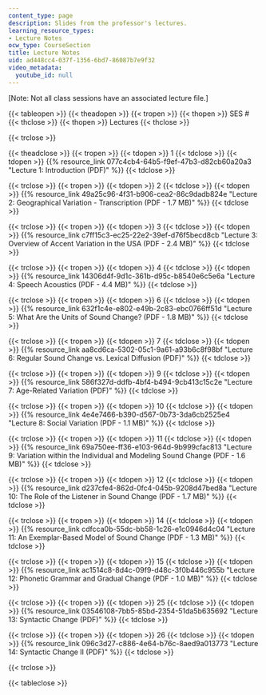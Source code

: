 ```yaml
---
content_type: page
description: Slides from the professor's lectures.
learning_resource_types:
- Lecture Notes
ocw_type: CourseSection
title: Lecture Notes
uid: ad448cc4-037f-1356-6bd7-86087b7e9f32
video_metadata:
  youtube_id: null
---
```


\[Note: Not all class sessions have an associated lecture file.\] 

{{< tableopen >}}
{{< theadopen >}}
{{< tropen >}}
{{< thopen >}}
SES #
{{< thclose >}}
{{< thopen >}}
Lectures
{{< thclose >}}

{{< trclose >}}

{{< theadclose >}}
{{< tropen >}}
{{< tdopen >}}
1
{{< tdclose >}}
{{< tdopen >}}
{{% resource_link 077c4cb4-64b5-f9ef-47b3-d82cb60a20a3 "Lecture 1: Introduction (PDF)" %}}
{{< tdclose >}}

{{< trclose >}}
{{< tropen >}}
{{< tdopen >}}
2
{{< tdclose >}}
{{< tdopen >}}
﻿{{% resource_link 49a25c96-4f31-b906-cea2-86c9dadb824e "Lecture 2: Geographical Variation - Transcription (PDF - 1.7 MB)" %}}
{{< tdclose >}}

{{< trclose >}}
{{< tropen >}}
{{< tdopen >}}
3
{{< tdclose >}}
{{< tdopen >}}
﻿{{% resource_link c7ff15c3-ec25-22e2-39ef-d76f5becd8cb "Lecture 3: Overview of Accent Variation in the USA (PDF - 2.4 MB)" %}}
{{< tdclose >}}

{{< trclose >}}
{{< tropen >}}
{{< tdopen >}}
4
{{< tdclose >}}
{{< tdopen >}}
{{% resource_link 14306d4f-9d1c-361b-d95c-b8540e6c5e6a "Lecture 4: Speech Acoustics (PDF - 4.4 MB)" %}}
{{< tdclose >}}

{{< trclose >}}
{{< tropen >}}
{{< tdopen >}}
6
{{< tdclose >}}
{{< tdopen >}}
{{% resource_link 632f1c4e-e802-e49b-2c83-ebc0766ff51d "Lecture 5: What Are the Units of Sound Change? (PDF - 1.8 MB)" %}}
{{< tdclose >}}

{{< trclose >}}
{{< tropen >}}
{{< tdopen >}}
7
{{< tdclose >}}
{{< tdopen >}}
{{% resource_link aa8cd6ca-5302-05c1-9a61-a93b6c8f98bf "Lecture 6: Regular Sound Change vs. Lexical Diffusion (PDF)" %}}
{{< tdclose >}}

{{< trclose >}}
{{< tropen >}}
{{< tdopen >}}
9
{{< tdclose >}}
{{< tdopen >}}
{{% resource_link 586f327d-ddfb-4bf4-b494-9cb413c15c2e "Lecture 7: Age-Related Variation (PDF)" %}}
{{< tdclose >}}

{{< trclose >}}
{{< tropen >}}
{{< tdopen >}}
10
{{< tdclose >}}
{{< tdopen >}}
{{% resource_link 4e4e7466-b390-d567-0b73-3da6cb2525e4 "Lecture 8: Social Variation (PDF - 1.1 MB)" %}}
{{< tdclose >}}

{{< trclose >}}
{{< tropen >}}
{{< tdopen >}}
11
{{< tdclose >}}
{{< tdopen >}}
{{% resource_link 69a750ee-ff36-e103-964d-9b999cfac813 "Lecture 9: Variation within the Individual and Modeling Sound Change (PDF - 1.6 MB)" %}}
{{< tdclose >}}

{{< trclose >}}
{{< tropen >}}
{{< tdopen >}}
12
{{< tdclose >}}
{{< tdopen >}}
{{% resource_link d237cfe4-862d-0fc4-045b-9208d47bed8a "Lecture 10: The Role of the Listener in Sound Change (PDF - 1.7 MB)" %}}
{{< tdclose >}}

{{< trclose >}}
{{< tropen >}}
{{< tdopen >}}
14
{{< tdclose >}}
{{< tdopen >}}
{{% resource_link cdfcca0b-55dc-bb58-1c26-e1c0946d4c04 "Lecture 11: An Exemplar-Based Model of Sound Change (PDF - 1.3 MB)" %}}
{{< tdclose >}}

{{< trclose >}}
{{< tropen >}}
{{< tdopen >}}
15
{{< tdclose >}}
{{< tdopen >}}
{{% resource_link ac1514c8-8d4c-09f9-d48c-3f0b446c955b "Lecture 12: Phonetic Grammar and Gradual Change (PDF - 1.0 MB)" %}}
{{< tdclose >}}

{{< trclose >}}
{{< tropen >}}
{{< tdopen >}}
25
{{< tdclose >}}
{{< tdopen >}}
{{% resource_link 03546108-7bb5-85bd-2354-51da5b635692 "Lecture 13: Syntactic Change (PDF)" %}}
{{< tdclose >}}

{{< trclose >}}
{{< tropen >}}
{{< tdopen >}}
26
{{< tdclose >}}
{{< tdopen >}}
{{% resource_link 096c3d27-c886-4e64-b76c-8aed9a013773 "Lecture 14: Syntactic Change II (PDF)" %}}
{{< tdclose >}}

{{< trclose >}}

{{< tableclose >}}
